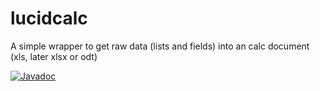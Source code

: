 # lucidcalc
A simple wrapper to get raw data (lists and fields) into an calc document (xls, later xlsx or odt)

[![Javadoc](https://img.shields.io/badge/JavaDoc-Online-green)](https://serverfrog.github.io/lucidcalc/)
